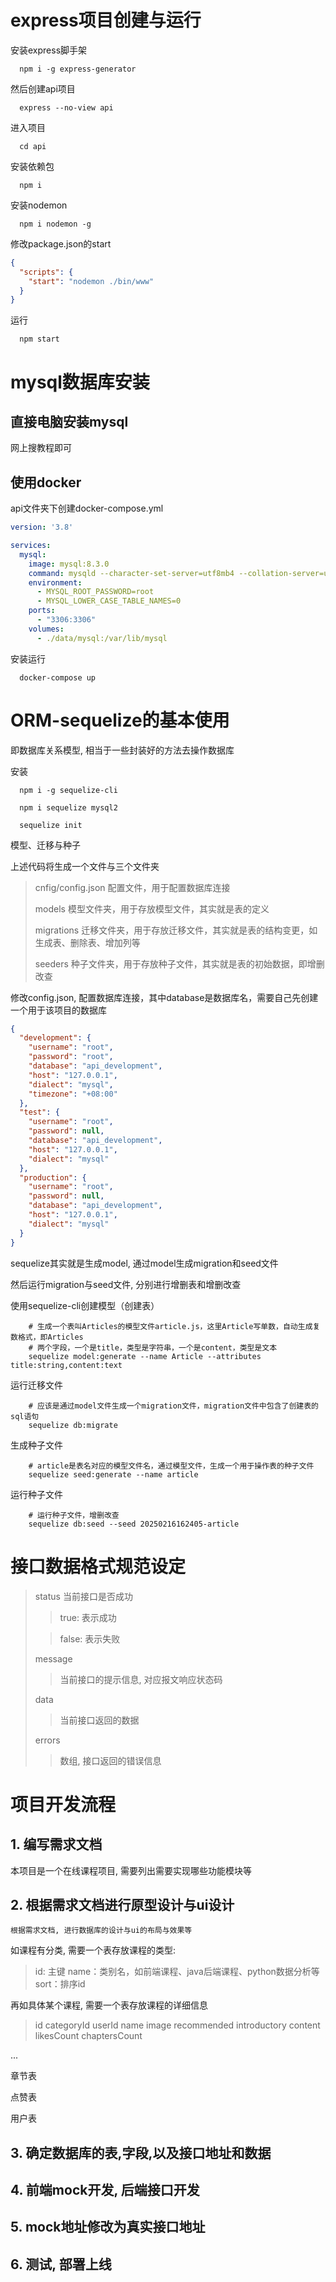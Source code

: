 # express项目创建与运行
安装express脚手架
```shell
  npm i -g express-generator
```

然后创建api项目
```shell
  express --no-view api
```

进入项目
```shell
  cd api
```

安装依赖包
```shell
  npm i
```


安装nodemon
```shell
  npm i nodemon -g
```

修改package.json的start
```json
{
  "scripts": {
    "start": "nodemon ./bin/www"
  }
}
```

运行
```shell
  npm start
```

# mysql数据库安装
## 直接电脑安装mysql
网上搜教程即可

## 使用docker
api文件夹下创建docker-compose.yml
```yml
version: '3.8'

services:
  mysql:
    image: mysql:8.3.0
    command: mysqld --character-set-server=utf8mb4 --collation-server=utf8mb4_unicode_ci
    environment:
      - MYSQL_ROOT_PASSWORD=root
      - MYSQL_LOWER_CASE_TABLE_NAMES=0
    ports:
      - "3306:3306"
    volumes:
      - ./data/mysql:/var/lib/mysql
```

安装运行
```shell
  docker-compose up
```

# ORM-sequelize的基本使用
即数据库关系模型, 相当于一些封装好的方法去操作数据库

安装
```shell
  npm i -g sequelize-cli
    
  npm i sequelize mysql2
    
  sequelize init
```
模型、迁移与种子

上述代码将生成一个文件与三个文件夹

> cnfig/config.json
> 配置文件，用于配置数据库连接
> 
> models
> 模型文件夹，用于存放模型文件，其实就是表的定义
> 
> migrations
> 迁移文件夹，用于存放迁移文件，其实就是表的结构变更，如生成表、删除表、增加列等
> 
> seeders
> 种子文件夹，用于存放种子文件，其实就是表的初始数据，即增删改查

修改config.json, 配置数据库连接，其中database是数据库名，需要自己先创建一个用于该项目的数据库
```json
{
  "development": {
    "username": "root",
    "password": "root",
    "database": "api_development",
    "host": "127.0.0.1",
    "dialect": "mysql",
    "timezone": "+08:00"
  },
  "test": {
    "username": "root",
    "password": null,
    "database": "api_development",
    "host": "127.0.0.1",
    "dialect": "mysql"
  },
  "production": {
    "username": "root",
    "password": null,
    "database": "api_development",
    "host": "127.0.0.1",
    "dialect": "mysql"
  }
}
```

sequelize其实就是生成model, 通过model生成migration和seed文件

然后运行migration与seed文件, 分别进行增删表和增删改查

使用sequelize-cli创建模型（创建表）
```shell
    # 生成一个表叫Articles的模型文件article.js，这里Article写单数，自动生成复数格式，即Articles
    # 两个字段，一个是title，类型是字符串，一个是content，类型是文本
    sequelize model:generate --name Article --attributes title:string,content:text
```

运行迁移文件
```shell
    # 应该是通过model文件生成一个migration文件，migration文件中包含了创建表的sql语句
    sequelize db:migrate
```

生成种子文件
```shell
    # article是表名对应的模型文件名，通过模型文件，生成一个用于操作表的种子文件
    sequelize seed:generate --name article
```

运行种子文件
```shell
    # 运行种子文件，增删改查
    sequelize db:seed --seed 20250216162405-article
```


# 接口数据格式规范设定
> status
> 当前接口是否成功
> > true: 表示成功
> 
> > false: 表示失败
> 
> message
> > 当前接口的提示信息, 对应报文响应状态码
> 
> data
> > 当前接口返回的数据
> 
> errors
> > 数组, 接口返回的错误信息
> 
> 
> 
> 




# 项目开发流程

## 1. 编写需求文档
本项目是一个在线课程项目, 需要列出需要实现哪些功能模块等

## 2. 根据需求文档进行原型设计与ui设计

    根据需求文档, 进行数据库的设计与ui的布局与效果等

如课程有分类, 需要一个表存放课程的类型:

> id: 主键
> name：类别名，如前端课程、java后端课程、python数据分析等
> sort：排序id

再如具体某个课程, 需要一个表存放课程的详细信息
> id
> categoryId
> userId
> name
> image
> recommended
> introductory
> content
> likesCount
> chaptersCount

...

章节表

点赞表

用户表



## 3. 确定数据库的表,字段,以及接口地址和数据

## 4. 前端mock开发, 后端接口开发

## 5. mock地址修改为真实接口地址

## 6. 测试, 部署上线

